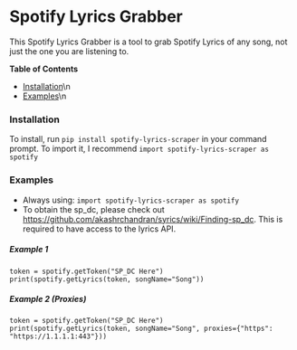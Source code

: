 # Spotify Lyrics Grabber
This Spotify Lyrics Grabber is a tool to grab Spotify Lyrics of any song, not just the one you are listening to.

**Table of Contents**

- [Installation](#installation)\n
- [Examples](#examples)\n

### Installation
To install, run `pip install spotify-lyrics-scraper` in your command prompt. To import it, I recommend `import spotify-lyrics-scraper as spotify`

### Examples
- Always using: `import spotify-lyrics-scraper as spotify`
- To obtain the sp_dc, please check out https://github.com/akashrchandran/syrics/wiki/Finding-sp_dc. This is required to have access to the lyrics API.
##### Example 1
```
token = spotify.getToken("SP_DC Here")
print(spotify.getLyrics(token, songName="Song"))
```

##### Example 2 (Proxies)
```
token = spotify.getToken("SP_DC Here")
print(spotify.getLyrics(token, songName="Song", proxies={"https": "https://1.1.1.1:443"}))
```